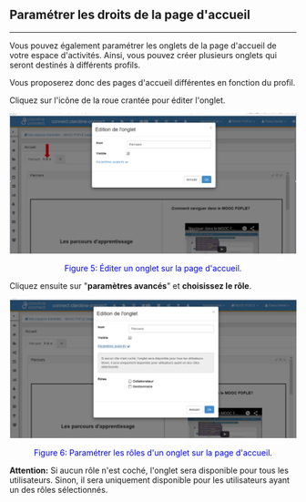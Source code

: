 ## Paramétrer les droits de la page d'accueil
---

Vous pouvez également paramétrer les onglets de la page d'accueil de votre espace d'activités. Ainsi, vous pouvez créer plusieurs onglets qui seront destinés à différents profils.

Vous proposerez donc des pages d'accueil différentes en fonction du profil.

Cliquez sur l'icône de la roue crantée pour éditer l'onglet.

![](images/fig5.png)

<p style="text-align: center; color: blue">Figure 5: Éditer un onglet sur la page d'accueil.</p>

Cliquez ensuite sur "**paramètres avancés**" et **choisissez le rôle**.

![](images/fig6.png)

<p style="text-align: center; color: blue">Figure 6: Paramétrer les rôles d'un onglet sur la page d'accueil.</p>

**Attention:** Si aucun rôle n'est coché, l'onglet sera disponible pour tous les utilisateurs. Sinon, il sera uniquement disponible pour les utilisateurs ayant un des rôles sélectionnés.
